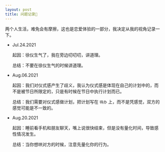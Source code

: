 ```yaml
---
layout: post
title: 问题记录📓
---
```


两个人生活，难免会有摩擦，这也是恋爱体验的一部分，我决定从我的视角记录一下。

- Jul.24.2021
 
  起因：徐仪生气了，我在旁边叨叨叨，讲道理。
  
  总结：不要在徐仪生气的时候讲道理。
  
- Aug.06.2021

  起因：我们对仪式感产生了歧义，我认为仪式感是体现在自己的计划中的，而不是被节日所限定的，只是有时候在节日中执行计划而已。
  
  总结：我们需要对仪式感做计划，把计划写在 `待办` 上，而不是凭感觉，双方的感觉可能是不一致的。
  
- Aug.20.2021
  
  起因：睡前看手机和朋友聊天，嘴上说很快结束，但是没有量化时间，导致感性情况发生。
  
  总结：当你想哄对方的时候，注意先量化你的行为。
